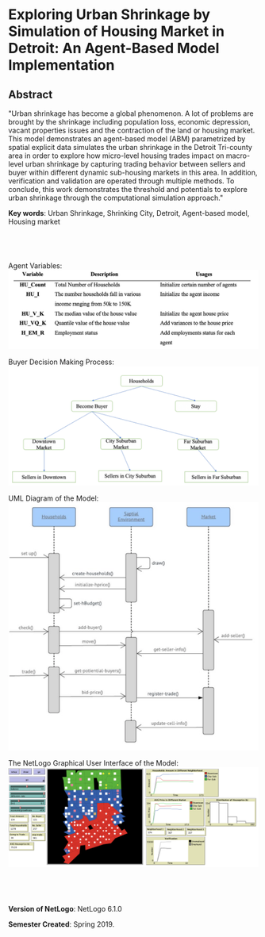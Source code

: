 # Exploring Urban Shrinkage by Simulation of Housing Market in Detroit: An Agent-Based Model Implementation

## Abstract
"Urban shrinkage has become a global phenomenon. A lot of problems are brought by the shrinkage including population loss, economic depression, vacant properties issues and the contraction of the land or housing market. This model demonstrates an agent-based model (ABM) parametrized by spatial explicit data simulates the urban shrinkage in the Detroit Tri-county area in order to explore how micro-level housing trades impact on macro-level urban shrinkage by capturing trading behavior between sellers and buyer within different dynamic sub-housing markets in this area. In addition, verification and validation are operated through multiple methods. To conclude, this work demonstrates the threshold and potentials to explore urban shrinkage through the computational simulation approach."

**Key words**: Urban Shrinkage, Shrinking City, Detroit, Agent-based model, Housing market

## &nbsp;

Agent Variables:
![Agent Variables](AgentVariables.png)

Buyer Decision Making Process:
![Decision Making Process](DecisionMakingProcess.png)

UML Diagram of the Model:
![UML](UML.png)

The NetLogo Graphical User Interface of the Model: 
![The NetLogo Graphical User Interface](GUI.png)

## &nbsp;

**Version of NetLogo**: NetLogo 6.1.0

**Semester Created**: Spring 2019.